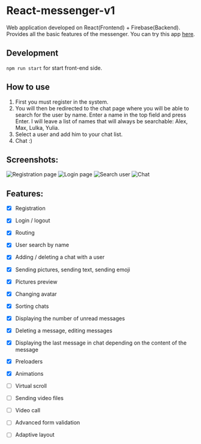 # React-messenger-v1

Web application developed on React(Frontend) + Firebase(Backend). Provides all the basic features of the messenger.
You can try this app [here](https://react-messenger-v1.vercel.app).

## Development
 `npm run start` for start front-end side.
 
## How to use
1. First you must register in the system.
2. You will then be redirected to the chat page where you will be able to search for the user by name. Enter a name in the top field and press Enter. I will leave a list of names that will always be searchable: Alex, Max, Lulka, Yulia.
3. Select a user and add him to your chat list.
4. Chat :)

## Screenshots:
![Registration page](https://i.ibb.co/7QnXrGL/FGu09-Mi-Dn0-Jnx-Su0-LB4-Bl-O4qu-TW4f2-WYZl-x-Sv3b9a27-Tgw-Eqyf5en526b2if-CJ7i9-R6nu-UXAJ3o-RWbw-KWF.jpg)
![Login page](https://i.ibb.co/C92vydb/6ve-Rw-VIRb-Ij-Yv-ASWg-l-Zm-OTA85-Vvje-R822x-J9-Ghq-Ch-KJ5-JPMK9xm-Qx-4-S-i-RII7foag-I5-Cf-N-Va-g-C3.jpg)
![Search user](https://i.ibb.co/QkZt5pZ/6aeuz-Uzc2-JFfxk-RSA3-SM2gv-Sywy-HQXj7i7u-Eg-Knb-LUp-PAfg-Fm5-Cuf-YWv-Y7sm-EAFql8-CJ861m-JUNj5p80g-A.jpg)
![Chat](https://i.ibb.co/WWCRSPK/r-R944-HFnc-Zi-Jv-ULfd-M38-YVceu-JB43-Mw8-TLZwqh-J7z3x9num-Nq-CXl8-DOqg-LB-rvo-FWP5v-OS57r-Fd-4-Dr-I.jpg)

## Features:
- [x] Registration
- [x] Login / logout
- [x] Routing
- [x] User search by name
- [x] Adding / deleting a chat with a user
- [x] Sending pictures, sending text, sending emoji
- [x] Pictures preview
- [x] Changing avatar
- [x] Sorting chats
- [x] Displaying the number of unread messages
- [x] Deleting a message, editing messages
- [x] Displaying the last message in chat depending on the content of the message
- [x] Preloaders
- [x] Animations
- [ ] Virtual scroll
- [ ] Sending video files
- [ ] Video call
- [ ] Advanced form validation
- [ ] Adaptive layout





